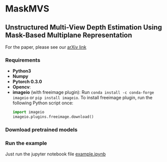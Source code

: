 # MaskMVS
## Unstructured Multi-View Depth Estimation Using Mask-Based Multiplane Representation

For the paper, please see our [arXiv link](https://arxiv.org/abs/1902.02166)


### Requirements

- **Python3**
- **Numpy**
- **Pytorch 0.3.0**
- **Opencv**: 
- **imageio** (with freeimage plugin): Run ``conda install -c conda-forge imageio`` or ``pip install imageio``. To install freeimage plugin, run the following Python script once:
    ```python 
    import imageio
    imageio.plugins.freeimage.download()
    ```
### Download pretrained models

### Run the example
Just run the jupyter notebook file [example.ipynb](https://github.com/AaltoVision/MaskMVS/blob/master/example.ipynb)
